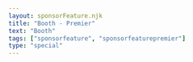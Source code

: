 ```yaml
---
layout: sponsorFeature.njk
title: "Booth - Premier"
text: "Booth"
tags: ["sponsorfeature", "sponsorfeaturepremier"]
type: "special"
---
```


